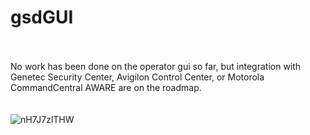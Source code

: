 # gsdGUI
  <br/><br/>
  No work has been done on the operator gui so far, but integration with Genetec Security Center, Avigilon Control Center, or Motorola CommandCentral AWARE are on the roadmap.  
  <br/><br/>
  ![nH7J7zlTHW](https://www.teced.com/wp-content/uploads/2011/06/case_study_shotspotter_after.jpg)
